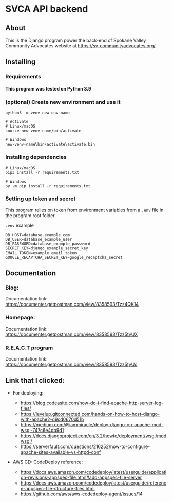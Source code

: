 # SVCA API backend
## About
This is the Django program power the back-end of Spokane Valley Community Advocates website at https://sv-communityadvocates.org/

## Installing
### Requirements
#### This program was tested on Python 3.9

### (optional) Create new environment and use it
```shell
python3 -m venv new-env-name

# Activate
# Linux/macOS
source new-venv-name/bin/activate

# Windows
new-venv-name\bin\activate\activate.bin
```
### Installing dependencies
```shell
# Linux/macOS
pip3 install -r requirements.txt

# Windows
py -m pip install -r requirements.txt
```

### Setting up token and secret
This program relies on token from environment variables from a `.env` file in the program root folder.

`.env` example
```shell
DB_HOST=database.example.com
DB_USER=database_example_user
DB_PASSWORD=database_example_password
SECRET_KEY=django_example_secret_key
EMAIL_TOKEN=example_email_token
GOOGLE_RECAPTCHA_SECRET_KEY=google_recaptcha_secret
```
  
## Documentation
### Blog:
Documentation link: https://documenter.getpostman.com/view/8358593/Tzz4QK14

### Homepage:
Documentation link: https://documenter.getpostman.com/view/8358593/Tzz5tyUX

### R.E.A.C.T program
Documentation link: https://documenter.getpostman.com/view/8358593/Tzz5tyUc

## Link that I clicked:
- For deploying:
    - https://blog.codeasite.com/how-do-i-find-apache-http-server-log-files/
    - https://levelup.gitconnected.com/hands-on-how-to-host-django-with-apache2-d9cd0670d51b
    - https://medium.com/@iammiracle/deploy-django-on-apache-mod-wsgi-747c6e4db9d1
    - https://docs.djangoproject.com/en/3.2/howto/deployment/wsgi/modwsgi/
    - https://serverfault.com/questions/216252/how-to-configure-apache-sites-available-vs-httpd-conf

- AWS CD: CodeDeploy reference:
    - https://docs.aws.amazon.com/codedeploy/latest/userguide/application-revisions-appspec-file.html#add-appspec-file-server
    - https://docs.aws.amazon.com/codedeploy/latest/userguide/reference-appspec-file-structure-files.html
    - https://github.com/aws/aws-codedeploy-agent/issues/14
    